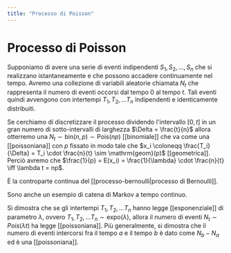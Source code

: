 ```yaml
---
title: "Processo di Poisson"
---
```

# Processo di Poisson
Supponiamo di avere una serie di eventi indipendenti $S_1, S_2, \ldots, S_n$ che si realizzano istantaneamente e che possono accadere continuamente nel tempo. Avremo una collezione di variabili aleatorie chiamata $N_t$ che rappresenta il numero di eventi occorsi dal tempo $0$ al tempo $t$. Tali eventi quindi avvengono con intertempi $T_1, T_2, \ldots T_n$ indipendenti e identicamente distribuiti.

Se cerchiamo di discretizzare il processo dividendo l'intervallo $[0, t]$ in un gran numero di sotto-intervalli di larghezza $\Delta = \frac{t}{n}$ allora otterremo una $N_t \sim \mathrm{bin}(n, p) \sim \mathrm{Pois}(np)$ [[binomiale]] che va come una [[poissoniana]] con $p$ fissato in modo tale che $x_i \coloneqq \frac{T_i}{\Delta} = T_i \cdot \frac{n}{t} \sim \mathrm{geom}(p)$ [[geometrica]]. Perciò avremo che $\frac{1}{p} = E(x_i) = \frac{1}{\lambda} \cdot \frac{n}{t} \iff \lambda t = np$.

È la controparte continua del [[processo-bernoulli|processo di Bernoulli]].

Sono anche un esempio di catena di Markov a tempo continuo.

Si dimostra che se gli intertempi $T_1, T_2, \ldots T_n$ hanno legge [[esponenziale]] di parametro $\lambda$, ovvero $T_1, T_2, \ldots T_n \sim \mathrm{expo}(\lambda)$, allora il numero di eventi $N_t \sim Pois(\lambda t)$ ha legge [[poissoniana]]. Più generalmente, si dimostra che il numero di eventi intercorsi fra il tempo $a$ e il tempo $b$ è dato come $N_b - N_a$ ed è una [[poissoniana]].
